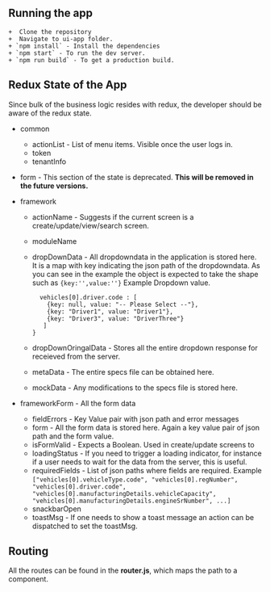## Running the app
    +  Clone the repository
    +  Navigate to ui-app folder.
    + `npm install` - Install the dependencies
    + `npm start` - To run the dev server.
    + `npm run build` - To get a production build.
## Redux State of the App
Since bulk of the business logic resides with redux, the developer should be aware of the redux state.

+ common
  + actionList - List of menu items. Visible once the user logs in.
  + token
  + tenantInfo
+ form - This section of the state is deprecated. **This will be removed in the future versions.**
+ framework
  + actionName - Suggests if the current screen is a create/update/view/search screen.
  + moduleName
  + dropDownData - All dropdowndata in the application is stored here.
      It is a map with key indicating the json path of the dropdowndata. As you can see in the example the object is expected to take the shape such as ```{key:'',value:''}```
      Example Dropdown value. 
      ```{
        vehicles[0].driver.code : [
          {key: null, value: "-- Please Select --"},
          {key: "Driver1", value: "Driver1"},
          {key: "Driver3", value: "DriverThree"}
         ]
      }
  + dropDownOringalData - Stores all the entire dropdown response for receieved from the server.
  + metaData - The entire specs file can be obtained here.

  + mockData - Any modifications to the specs file is stored here.

+ frameworkForm - All the form data 
    + fieldErrors - Key Value pair with json path and error messages
    + form - All the form data is stored here. Again a key value pair of json path and the form value.
    + isFormValid - Expects a Boolean. Used in create/update screens to 
    + loadingStatus - If you need to trigger a loading indicator, for instance if a user needs to wait for the data from the server, this is useful.
    + requiredFields - List of json paths where fields are required.
        Example
        ```["vehicles[0].vehicleType.code", "vehicles[0].regNumber", "vehicles[0].driver.code", "vehicles[0].manufacturingDetails.vehicleCapacity", "vehicles[0].manufacturingDetails.engineSrNumber", ...]```
    + snackbarOpen
    + toastMsg - If one needs to show a toast message an action can be dispatched to set the toastMsg.

## Routing

All the routes can be found in the **router.js**, which maps the path to a component.

